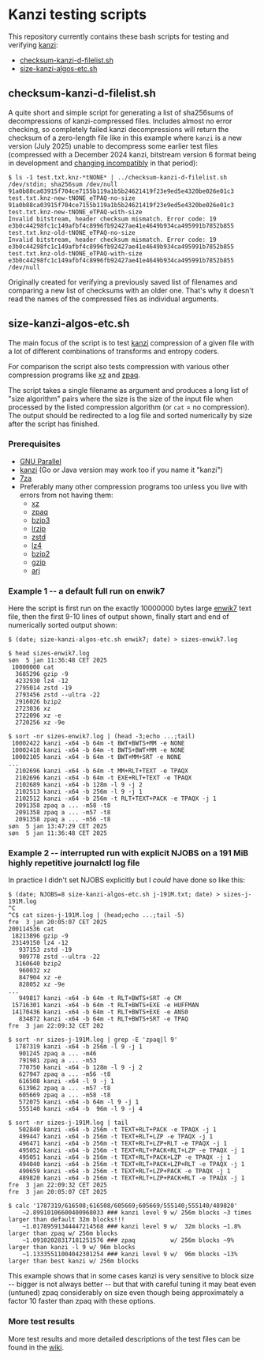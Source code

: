 # Kanzi testing scripts


This repository currently contains these bash scripts for testing and verifying [kanzi](https://github.com/flanglet/kanzi-cpp):

* [checksum-kanzi-d-filelist.sh](#checksum-kanzi-d-filelist.sh)
* [size-kanzi-algos-etc.sh](#size-kanzi-algos-etc.sh)

## checksum-kanzi-d-filelist.sh

A quite short and simple script for generating a list of sha256sums of decompressions of kanzi-compressed files.
Includes almost no error checking, so completely failed kanzi decompressions will return the checksum of a zero-length file
like in this example where `kanzi` is a new version (July 2025) unable to decompress some earlier test files
(compressed with a December 2024 kanzi, bitstream version 6 format being in development and
[changing incompatibly](https://github.com/flanglet/kanzi-cpp/commit/140790b26a6acbd413b145d248f9967ff4cc00ad)
in that period):
```
$ ls -1 test.txt.knz-*tNONE* | ../checksum-kanzi-d-filelist.sh /dev/stdin; sha256sum /dev/null
91a0b88ca03915f704ce7155b119a1b5b24621419f23e9ed5e4320be026e01c3 test.txt.knz-new-tNONE_eTPAQ-no-size
91a0b88ca03915f704ce7155b119a1b5b24621419f23e9ed5e4320be026e01c3 test.txt.knz-new-tNONE_eTPAQ-with-size
Invalid bitstream, header checksum mismatch. Error code: 19
e3b0c44298fc1c149afbf4c8996fb92427ae41e4649b934ca495991b7852b855 test.txt.knz-old-tNONE_eTPAQ-no-size
Invalid bitstream, header checksum mismatch. Error code: 19
e3b0c44298fc1c149afbf4c8996fb92427ae41e4649b934ca495991b7852b855 test.txt.knz-old-tNONE_eTPAQ-with-size
e3b0c44298fc1c149afbf4c8996fb92427ae41e4649b934ca495991b7852b855  /dev/null
```
Originally created for verifying a previously saved list of filenames and comparing a new list of checksums with an older one.
That's why it doesn't read the names of the compressed files as individual arguments.

## size-kanzi-algos-etc.sh

The main focus of the script is to test [kanzi](https://github.com/flanglet/kanzi-cpp) compression
of a given file with a lot of different combinations of transforms and entropy coders.

For comparison the script also tests compression with various other compression programs like
[xz](https://tukaani.org/xz/) and [zpaq](http://mattmahoney.net/dc/zpaq.html).

The script takes a single filename as argument and produces a long list of "size algorithm" pairs
where the size is the size of the input file when processed by the listed compression algorithm
(or `cat` = no compression).  The output should be redirected to a log file and sorted numerically
by size after the script has finished.

### Prerequisites

* [GNU Parallel](https://www.gnu.org/software/parallel/)
* [kanzi](https://github.com/flanglet/kanzi-cpp) (Go or Java version may work too if you name it "kanzi")
* [7za](http://p7zip.sourceforge.net/)
* Preferably many other compression programs too unless you live with errors from not having them:
	- [xz](https://tukaani.org/xz/)
	- [zpaq](http://mattmahoney.net/dc/zpaq.html)
	- [bzip3](https://github.com/kspalaiologos/bzip3)
	- [lrzip](https://github.com/ckolivas/lrzip)
	- [zstd](https://github.com/facebook/zstd)
	- [lz4](https://lz4.github.io/lz4/)
	- [bzip2](http://www.bzip.org/)
	- [gzip](https://www.gzip.org/)
	- [arj](http://arj.sourceforge.net/)

### Example 1 -- a default full run on enwik7

Here the script is first run on the exactly 10000000 bytes large
[enwik7](http://www.mattmahoney.net/dc/text.html) text file,
then the first 9-10 lines of output shown, finally start and end of numerically sorted output shown:
```
$ (date; size-kanzi-algos-etc.sh enwik7; date) > sizes-enwik7.log

$ head sizes-enwik7.log
søn  5 jan 11:36:48 CET 2025
 10000000 cat
  3685296 gzip -9
  4232930 lz4 -12
  2795014 zstd -19
  2793456 zstd --ultra -22
  2916026 bzip2
  2723036 xz
  2722096 xz -e
  2720256 xz -9e

$ sort -nr sizes-enwik7.log | (head -3;echo ...;tail)
 10002422 kanzi -x64 -b 64m -t BWT+BWTS+MM -e NONE
 10002418 kanzi -x64 -b 64m -t BWTS+BWT+MM -e NONE
 10002105 kanzi -x64 -b 64m -t BWT+MM+SRT -e NONE
...
  2102696 kanzi -x64 -b 64m -t MM+RLT+TEXT -e TPAQX
  2102696 kanzi -x64 -b 64m -t EXE+RLT+TEXT -e TPAQX
  2102689 kanzi -x64 -b 128m -l 9 -j 2
  2102513 kanzi -x64 -b 256m -l 9 -j 1
  2102512 kanzi -x64 -b 256m -t RLT+TEXT+PACK -e TPAQX -j 1
  2091358 zpaq a ... -m58 -t8
  2091358 zpaq a ... -m57 -t8
  2091358 zpaq a ... -m56 -t8
søn  5 jan 13:47:29 CET 2025
søn  5 jan 11:36:48 CET 2025
```

### Example 2 -- interrupted run with explicit NJOBS on a 191 MiB highly repetitive journalctl log file

In practice I didn't set NJOBS explicitly but I *could* have done so like this:
```
$ (date; NJOBS=8 size-kanzi-algos-etc.sh j-191M.txt; date) > sizes-j-191M.log
^C
^C$ cat sizes-j-191M.log | (head;echo ...;tail -5)
fre  3 jan 20:05:07 CET 2025
200114536 cat
 18213896 gzip -9
 23149150 lz4 -12
   937153 zstd -19
   909778 zstd --ultra -22
  3160640 bzip2
   960032 xz
   847904 xz -e
   828052 xz -9e
...
   949817 kanzi -x64 -b 64m -t RLT+BWTS+SRT -e CM
 15716301 kanzi -x64 -b 64m -t RLT+BWTS+EXE -e HUFFMAN
 14170436 kanzi -x64 -b 64m -t RLT+BWTS+EXE -e ANS0
   834872 kanzi -x64 -b 64m -t RLT+BWTS+SRT -e TPAQ
fre  3 jan 22:09:32 CET 202

$ sort -nr sizes-j-191M.log | grep -E 'zpaq|l 9'
  1787319 kanzi -x64 -b 256m -l 9 -j 1
   901245 zpaq a ... -m46
   791981 zpaq a ... -m53
   770750 kanzi -x64 -b 128m -l 9 -j 2
   627947 zpaq a ... -m56 -t8
   616508 kanzi -x64 -l 9 -j 1
   613962 zpaq a ... -m57 -t8
   605669 zpaq a ... -m58 -t8
   572075 kanzi -x64 -b 64m -l 9 -j 1
   555140 kanzi -x64 -b  96m -l 9 -j 4

$ sort -nr sizes-j-191M.log | tail
   502840 kanzi -x64 -b 256m -t TEXT+RLT+PACK -e TPAQX -j 1
   499447 kanzi -x64 -b 256m -t TEXT+RLT+LZP -e TPAQX -j 1
   496471 kanzi -x64 -b 256m -t TEXT+RLT+LZP+RLT -e TPAQX -j 1
   495052 kanzi -x64 -b 256m -t TEXT+RLT+PACK+RLT+LZP -e TPAQX -j 1
   495051 kanzi -x64 -b 256m -t TEXT+RLT+PACK+LZP -e TPAQX -j 1
   494040 kanzi -x64 -b 256m -t TEXT+RLT+PACK+LZP+RLT -e TPAQX -j 1
   490659 kanzi -x64 -b 256m -t TEXT+RLT+LZP+PACK -e TPAQX -j 1
   489820 kanzi -x64 -b 256m -t TEXT+RLT+LZP+PACK+RLT -e TPAQX -j 1
fre  3 jan 22:09:32 CET 2025
fre  3 jan 20:05:07 CET 2025

$ calc '1787319/616508;616508/605669;605669/555140;555140/489820'
	~2.89910106600400968033 ### kanzi level 9 w/ 256m blocks ~3 times larger than default 32m blocks!!!
	~1.01789591344447214568 ### kanzi level 9 w/  32m blocks ~1.8% larger than zpaq w/ 256m blocks
	~1.09102028317181251576 ### zpaq          w/ 256m blocks ~9% larger than kanzi -l 9 w/ 96m blocks
	~1.13335511004042301254 ### kanzi level 9 w/  96m blocks ~13% larger than best kanzi w/ 256m blocks
```
This example shows that in some cases kanzi is very sensitive to block size -- bigger is not always better --
but that with careful tuning it may beat even (untuned) zpaq considerably on size even though being
approximately a factor 10 faster than zpaq with these options.

### More test results

More test results and more detailed descriptions of the test files can be found in the [wiki](https://github.com/udickow/kanzi-testing-scripts/wiki).
